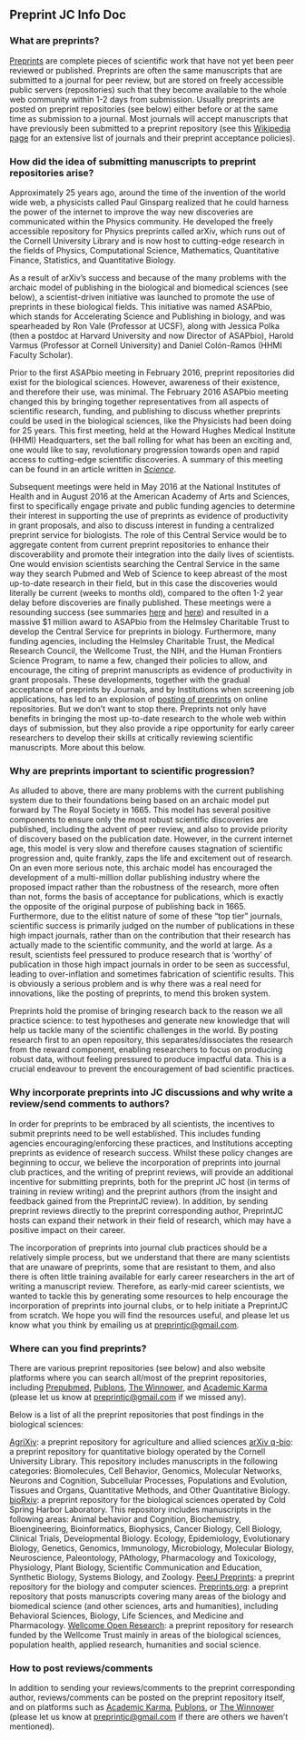 

## Preprint JC Info Doc

### What are preprints?
[Preprints](https://www.authorea.com/users/8850/articles/168656-what-is-a-preprint) are complete pieces of scientific work that have not yet been peer reviewed or published. Preprints are often the same manuscripts that are submitted to a journal for peer review, but are stored on freely accessible public servers (repositories) such that they become available to the whole web community within 1-2 days from submission. Usually preprints are posted on preprint repositories (see below) either before or at the same time as submission to a journal. Most journals will accept manuscripts that have previously been submitted to a preprint repository (see this [Wikipedia page](https://en.wikipedia.org/wiki/List_of_academic_journals_by_preprint_policy) for an extensive list of journals and their preprint acceptance policies). 
 
 
### How did the idea of submitting manuscripts to preprint repositories arise?
Approximately 25 years ago, around the time of the invention of the world wide web, a physicists called Paul Ginsparg realized that he could harness the power of the internet to improve the way new discoveries are communicated within the Physics community. He developed the freely accessible repository for Physics preprints called arXiv, which runs out of the Cornell University Library and is now host to cutting-edge research in the fields of Physics, Computational Science, Mathematics, Quantitative Finance, Statistics, and Quantitative Biology. 
 
As a result of arXiv’s success and because of the many problems with the archaic model of publishing in the biological and biomedical sciences (see below), a scientist-driven initiative was launched to promote the use of preprints in these biological fields. This initiative was named ASAPbio, which stands for Accelerating Science and Publishing in biology, and was spearheaded by Ron Vale (Professor at UCSF), along with Jessica Polka (then a postdoc at Harvard University and now Director of ASAPbio), Harold Varmus (Professor at Cornell University)  and Daniel Colón-Ramos (HHMI Faculty Scholar). 
 
Prior to the first ASAPbio meeting in February 2016, preprint repositories did exist for the biological sciences. However, awareness of their existence, and therefore their use, was minimal. The February 2016 ASAPbio meeting changed this by bringing together representatives from all aspects of scientific research, funding, and publishing to discuss whether preprints could be used in the biological sciences, like the Physicists had been doing for 25 years. This first meeting, held at the Howard Hughes Medical Institute (HHMI) Headquarters, set the ball rolling for what has been an exciting and, one would like to say, revolutionary progression towards open and rapid access to cutting-edge scientific discoveries. A summary of this meeting can be found in an article written in [_Science_](http://science.sciencemag.org/content/352/6288/899.full).
 
Subsequent meetings were held in May 2016 at the National Institutes of Health and in August 2016 at the American Academy of Arts and Sciences, first to specifically engage private and public funding agencies to determine their interest in supporting the use of preprints as evidence of productivity in grant proposals, and also to discuss interest in funding a centralized preprint service for biologists. The role of this Central Service would be to aggregate content from current preprint repositories to enhance their discoverability and promote their integration into the daily lives of scientists. One would envision scientists searching the Central Service in the same way they search Pubmed and Web of Science to keep abreast of the most up-to-date research in their field, but in this case the discoveries would literally be current (weeks to months old), compared to the often 1-2 year delay before discoveries are finally published. These meetings were a resounding success (see summaries [here](http://asapbio.org/summary-of-the-asapbio-funders-workshop) and [here](https://riojournal.com/articles.php?id=11825)) and resulted in a massive $1 million award to ASAPbio from the Helmsley Charitable Trust to develop the Central Service for preprints in biology. Furthermore, many funding agencies, including the Helmsley Charitable Trust, the Medical Research Council, the Wellcome Trust, the NIH, and the Human Frontiers Science Program, to name a few, changed their policies to allow, and encourage, the citing of preprint manuscripts as evidence of productivity in grant proposals. These developments, together with the gradual acceptance of preprints by Journals, and by Institutions when screening job applications, has led to an explosion of [posting of preprints](http://asapbio.org/preprint-info/biology-preprints-over-time) on online repositories. But we don’t want to stop there. Preprints not only have benefits in bringing the most up-to-date research to the whole web within days of submission, but they also provide a ripe opportunity for early career researchers to develop their skills at critically reviewing scientific manuscripts. More about this below.
 
 
### Why are preprints important to scientific progression? 
As alluded to above, there are many problems with the current publishing system due to their foundations being based on an archaic model put forward by The Royal Society in 1665. This model has several positive components to ensure only the most robust scientific discoveries are published, including the advent of peer review, and also to provide priority of discovery based on the publication date. However, in the current internet age, this model is very slow and therefore causes stagnation of scientific progression and, quite frankly, zaps the life and excitement out of research. On an even more serious note, this archaic model has encouraged the development of a multi-million dollar publishing industry where the proposed impact rather than the robustness of the research, more often than not, forms the basis of acceptance for publications,  which is exactly the opposite of the original purpose of publishing back in 1665. Furthermore, due to the elitist nature of some of these “top tier” journals, scientific success is primarily judged on the number of publications in these high impact journals, rather than on the contribution that their research has actually made to the scientific community, and the world at large.  As a result, scientists feel pressured to produce research that is ‘worthy’ of publication in those high impact journals in order to be seen as successful, leading to over-inflation and sometimes fabrication of scientific results. This is obviously a serious problem and is why there was a real need for innovations, like the posting of preprints, to mend this broken system.
 
Preprints hold the promise of bringing research back to the reason we all practice science: to test hypotheses and generate new knowledge that will help us tackle many of the scientific challenges in the world. By posting research first to an open repository, this separates/dissociates the research from the reward component, enabling researchers to focus on producing robust data, without feeling pressured to produce impactful data. This is a crucial endeavour to prevent the encouragement of bad scientific practices.
 
 
### Why incorporate preprints into JC discussions and why write a review/send comments to authors?
In order for preprints to be embraced by all scientists, the incentives to submit preprints need to be well established. This includes funding agencies encouraging/enforcing these practices, and Institutions accepting preprints as evidence of research success. Whilst these policy changes are beginning to occur, we believe the incorporation of preprints into journal club practices, and the writing of preprint reviews, will provide an additional incentive for submitting preprints, both for the preprint JC host (in terms of training in review writing) and the preprint authors (from the insight and feedback gained from the PreprintJC review). In addition, by sending preprint reviews directly to the preprint corresponding author, PreprintJC hosts can expand their network in their field of research, which may have a positive impact on their career. 
 
The incorporation of preprints into journal club practices should be a relatively simple process, but we understand that there are many scientists that are unaware of preprints, some that are resistant to them, and also there is often little training available for early career researchers in the art of writing a manuscript review. Therefore, as early-mid career scientists, we wanted to tackle this by generating some resources to help encourage the incorporation of preprints into journal clubs, or to help initiate a PreprintJC from scratch. We hope you will find the resources useful, and please let us know what you think by emailing us at preprintjc@gmail.com.
 
 
### Where can you find preprints?
There are various preprint repositories (see below) and also website platforms where you can search all/most of the preprint repositories, including [Prepubmed](http://www.prepubmed.org/), [Publons](https://publons.com/home/), [The Winnower](https://thewinnower.com/), and  [Academic Karma](http://academickarma.org/) (please let us know at preprintjc@gmail.com if we missed any).
 
Below is a list of all the preprint repositories that post findings in the biological sciences:
 
[AgriXiv](https://agrixiv.wordpress.com): a preprint repository for agriculture and allied sciences
[arXiv q-bio](https://arxiv.org/archive/q-bio): a preprint repository for quantitative biology operated by the Cornell University Library. This repository includes manuscripts in the following categories: Biomolecules, Cell Behavior, Genomics, Molecular Networks, Neurons and Cognition, Subcellular Processes, Populations and Evolution, Tissues and Organs, Quantitative Methods, and Other Quantitative Biology.
[bioRxiv](http://www.biorxiv.org/): a preprint repository for the biological sciences operated by Cold Spring Harbor Laboratory. This repository includes manuscripts in the following areas: Animal behavior and Cognition, Biochemistry, Bioengineering, Bioinformatics, Biophysics, Cancer Biology, Cell Biology, Clinical Trials, Developmental Biology. Ecology, Epidemiology, Evolutionary Biology, Genetics, Genomics, Immunology, Microbiology, Molecular Biology, Neuroscience, Paleontology, PAthology, Pharmacology and Toxicology, Physiology, Plant Biology, Scientific Communication and Education, Synthetic Biology, Systems Biology, and Zoology.
[PeerJ Preprints](https://peerj.com/preprints/): a preprint repository for the biology and computer sciences. 
[Preprints.org](https://www.preprints.org/): a preprint repository that posts manuscripts covering many areas of the biology and biomedical science (and other sciences, arts and humanities), including Behavioral Sciences, Biology, Life Sciences, and Medicine and Pharmacology.
[Wellcome Open Research](https://wellcomeopenresearch.org/): a preprint repository for research funded by the Wellcome Trust mainly in areas of the biological sciences, population health, applied research, humanities and social science.
 
 
### How to post reviews/comments
In addition to sending your reviews/comments to the preprint corresponding author, reviews/comments can be posted on the preprint repository itself, and on platforms such as [Academic Karma](http://academickarma.org/), [Publons](https://publons.com/home/), or [The Winnower](https://thewinnower.com/) (please let us know at preprintjc@gmail.com if there are others we haven’t mentioned). 
 
